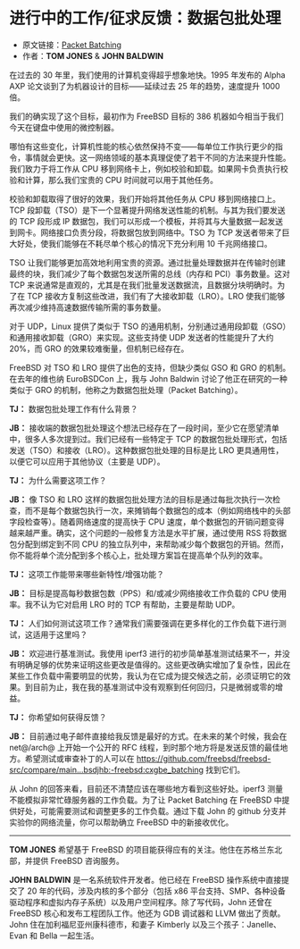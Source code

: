 # 进行中的工作/征求反馈：数据包批处理

- 原文链接：[Packet Batching](https://freebsdfoundation.org/wp-content/uploads/2023/02/Jones_WIP.pdf)
- 作者：**TOM JONES** & **JOHN BALDWIN**

在过去的 30 年里，我们使用的计算机变得超乎想象地快。1995 年发布的 Alpha AXP 论文谈到了为机器设计的目标——延续过去 25 年的趋势，速度提升 1000 倍。

我们的确实现了这个目标，最初作为 FreeBSD 目标的 386 机器如今相当于我们今天在键盘中使用的微控制器。

哪怕有这些变化，计算机性能的核心依然保持不变——每单位工作执行更少的指令，事情就会更快。这一网络领域的基本真理促使了若干不同的方法来提升性能。我们致力于将工作从 CPU 移到网络卡上，例如校验和卸载。如果网卡负责执行校验和计算，那么我们宝贵的 CPU 时间就可以用于其他任务。

校验和卸载取得了很好的效果，我们开始将其他任务从 CPU 移到网络接口上。TCP 段卸载（TSO）是下一个显著提升网络发送性能的机制。与其为我们要发送的 TCP 段形成 IP 数据包，我们可以形成一个模板，并将其与大量数据一起发送到网卡。网络接口负责分段，将数据包放到网络中。TSO 为 TCP 发送者带来了巨大好处，使我们能够在不耗尽单个核心的情况下充分利用 10 千兆网络接口。

TSO 让我们能够更加高效地利用宝贵的资源。通过批量处理数据并在传输时创建最终的块，我们减少了每个数据包发送所需的总线（内存和 PCI）事务数量。这对 TCP 来说通常是直观的，尤其是在我们批量发送数据流，且数据分块明确时。为了在 TCP 接收方复制这些改进，我们有了大接收卸载（LRO）。LRO 使我们能够再次减少维持高速数据传输所需的事务数量。

对于 UDP，Linux 提供了类似于 TSO 的通用机制，分别通过通用段卸载（GSO）和通用接收卸载（GRO）来实现。这些支持使 UDP 发送者的性能提升了大约 20%，而 GRO 的效果较难衡量，但机制已经存在。

FreeBSD 对 TSO 和 LRO 提供了出色的支持，但缺少类似 GSO 和 GRO 的机制。在去年的维也纳 EuroBSDCon 上，我与 John Baldwin 讨论了他正在研究的一种类似于 GRO 的机制，他称之为数据包批处理（Packet Batching）。

**TJ：** 数据包批处理工作有什么背景？  

**JB：** 接收端的数据包批处理这个想法已经存在了一段时间，至少它在愿望清单中，很多人多次提到过。我们已经有一些特定于 TCP 的数据包批处理形式，包括发送（TSO）和接收（LRO）。这种数据包批处理的目标是比 LRO 更具通用性，以便它可以应用于其他协议（主要是 UDP）。  

**TJ：** 为什么需要这项工作？

**JB：** 像 TSO 和 LRO 这样的数据包批处理方法的目标是通过每批次执行一次检查，而不是每个数据包执行一次，来摊销每个数据包的成本（例如网络栈中的头部字段检查等）。随着网络速度的提高快于 CPU 速度，单个数据包的开销问题变得越来越严重。确实，这个问题的一般修复方法是水平扩展，通过使用 RSS 将数据包分配到绑定到不同 CPU 的独立队列中，来帮助减少每个数据包的开销。然而，你不能将单个流分配到多个核心上，批处理方案旨在提高单个队列的效率。  

**TJ：** 这项工作能带来哪些新特性/增强功能？  

**JB：** 目标是提高每秒数据包数（PPS）和/或减少网络接收工作负载的 CPU 使用率。我不认为它对启用 LRO 时的 TCP 有帮助，主要是帮助 UDP。  

**TJ：** 人们如何测试这项工作？通常我们需要强调在更多样化的工作负载下进行测试，这适用于这里吗？  

**JB：** 欢迎进行基准测试。我使用 iperf3 进行的初步简单基准测试结果不一，并没有明确足够的优势来证明这些更改是值得的。这些更改确实增加了复杂性，因此在某些工作负载中需要明显的优势，我认为在它成为提交候选之前，必须证明它的效果。到目前为止，我在我的基准测试中没有观察到任何回归，只是微弱或零的增益。  

**TJ：** 你希望如何获得反馈？  

**JB：** 目前通过电子邮件直接给我反馈是最好的方式。在未来的某个时候，我会在 net@/arch@ 上开始一个公开的 RFC 线程，到时那个地方将是发送反馈的最佳地方。希望测试或审查补丁的人可以在 <https://github.com/freebsd/freebsd-src/compare/main...bsdjhb:-freebsd:cxgbe_batching> 找到它们。  

从 John 的回答来看，目前还不清楚应该在哪些地方看到这些好处。iperf3 测量不能模拟非常忙碌服务器的工作负载。为了让 Packet Batching 在 FreeBSD 中提供好处，可能需要测试和调整更多的工作负载。通过下载 John 的 github 分支并实验你的网络流量，你可以帮助确立 FreeBSD 中的新接收优化。  

---

**TOM JONES** 希望基于 FreeBSD 的项目能获得应有的关注。他住在苏格兰东北部，并提供 FreeBSD 咨询服务。  

**JOHN BALDWIN** 是一名系统软件开发者。他已经在 FreeBSD 操作系统中直接提交了 20 年的代码，涉及内核的多个部分（包括 x86 平台支持、SMP、各种设备驱动程序和虚拟内存子系统）以及用户空间程序。除了写代码，John 还曾在 FreeBSD 核心和发布工程团队工作。他还为 GDB 调试器和 LLVM 做出了贡献。John 住在加利福尼亚州康科德市，和妻子 Kimberly 以及三个孩子：Janelle、Evan 和 Bella 一起生活。
